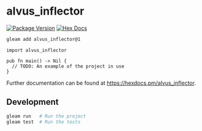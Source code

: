 # alvus_inflector

[![Package Version](https://img.shields.io/hexpm/v/alvus_inflector)](https://hex.pm/packages/alvus_inflector)
[![Hex Docs](https://img.shields.io/badge/hex-docs-ffaff3)](https://hexdocs.pm/alvus_inflector/)

```sh
gleam add alvus_inflector@1
```
```gleam
import alvus_inflector

pub fn main() -> Nil {
  // TODO: An example of the project in use
}
```

Further documentation can be found at <https://hexdocs.pm/alvus_inflector>.

## Development

```sh
gleam run   # Run the project
gleam test  # Run the tests
```
